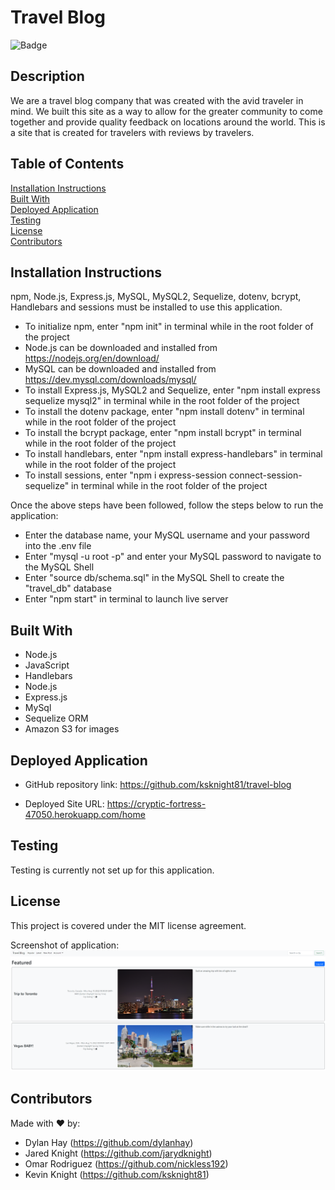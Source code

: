 # Travel Blog

![Badge](https://img.shields.io/badge/license-MIT-green)

## Description
We are a travel blog company that was created with the avid traveler in mind.  We built this site as a way to allow for the greater community to come together and provide quality feedback on locations around the world.  This is a site that is created for travelers with reviews by travelers.

## Table of Contents
[Installation Instructions](#installation-instructions)   
[Built With](#built-with)  
[Deployed Application](#deployed-application)  
[Testing](#testing)  
[License](#license)  
[Contributors](#contribution)    

## Installation Instructions
npm, Node.js, Express.js, MySQL, MySQL2, Sequelize, dotenv, bcrypt, Handlebars and sessions must be installed to use this application.

* To initialize npm, enter "npm init" in terminal while in the root folder of the project
* Node.js can be downloaded and installed from https://nodejs.org/en/download/  
* MySQL can be downloaded and installed from https://dev.mysql.com/downloads/mysql/
* To install Express.js, MySQL2 and Sequelize, enter "npm install express sequelize mysql2" in terminal while in the root folder of the project
* To install the dotenv package, enter "npm install dotenv" in terminal while in the root folder of the project
* To install the bcrypt package, enter "npm install bcrypt" in terminal while in the root folder of the project 
* To install handlebars, enter "npm install express-handlebars" in terminal while in the root folder of the project 
* To install sessions, enter "npm i express-session connect-session-sequelize" in terminal while in the root folder of the project 

Once the above steps have been followed, follow the steps below to run the application: 
* Enter the database name, your MySQL username and your password into the .env file
* Enter "mysql -u root -p" and enter your MySQL password to navigate to the MySQL Shell
* Enter "source db/schema.sql" in the MySQL Shell to create the "travel_db" database
* Enter "npm start" in terminal to launch live server

## Built With
* Node.js
* JavaScript
* Handlebars
* Node.js
* Express.js
* MySql
* Sequelize ORM
* Amazon S3 for images

## Deployed Application
* GitHub repository link: https://github.com/ksknight81/travel-blog

* Deployed Site URL: https://cryptic-fortress-47050.herokuapp.com/home

## Testing
Testing is currently not set up for this application.

## License
This project is covered under the MIT license agreement.

Screenshot of application:
![alt_tag](https://github.com/ksknight81/travel-blog/blob/main/public/images/travelblogimage.png)

## Contributors
Made with ❤️ by:

- Dylan Hay (https://github.com/dylanhay)
- Jared Knight (https://github.com/jarydknight)
- Omar Rodriguez (https://github.com/nickless192)
- Kevin Knight (https://github.com/ksknight81)
